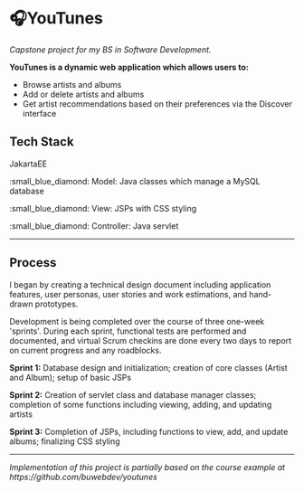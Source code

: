 # :headphones:YouTunes
<p><i>Capstone project for my BS in Software Development.</i></p>

<p><b>YouTunes is a dynamic web application which allows users to:</b></p>
<ul>
  <li>Browse artists and albums</li>
  <li>Add or delete artists and albums</li>
  <li>Get artist recommendations based on their preferences via the Discover interface</li>
 </ul>
 
 ## Tech Stack
 JakartaEE
<p>:small_blue_diamond: Model: Java classes which manage a MySQL database</p>
<p>:small_blue_diamond: View: JSPs with CSS styling</p>
<p>:small_blue_diamond: Controller: Java servlet</p>

<hr>

## Process
<p>I began by creating a technical design document including application features, user personas,
user stories and work estimations, and hand-drawn prototypes.</p>
<p>Development is being completed over the course of three one-week 'sprints'. During each sprint, functional tests are performed
and documented, and virtual Scrum checkins are done every two days to report on current progress and any roadblocks.</p>

<p><b>Sprint 1:</b> Database design and initialization; creation of core classes (Artist and Album); setup of basic JSPs</p>
<p><b>Sprint 2:</b> Creation of servlet class and database manager classes; completion of some functions including viewing, adding, and updating artists</p>
<p><b>Sprint 3:</b> Completion of JSPs, including functions to view, add, and update albums; finalizing CSS styling</p>

 
<hr>
 
 <p><i>Implementation of this project is partially based on the course example at https://github.com/buwebdev/youtunes</i></p>
 
